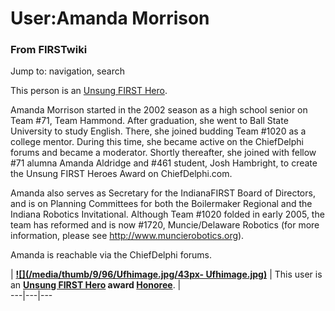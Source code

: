 # User:Amanda Morrison

### From FIRSTwiki

Jump to: navigation, search

This person is an [Unsung FIRST Hero](/index.php/Unsung_FIRST_Hero "Unsung
FIRST Hero" ).

Amanda Morrison started in the 2002 season as a high school senior on Team
#71, Team Hammond. After graduation, she went to Ball State University to
study English. There, she joined budding Team #1020 as a college mentor.
During this time, she became active on the ChiefDelphi forums and became a
moderator. Shortly thereafter, she joined with fellow #71 alumna Amanda
Aldridge and #461 student, Josh Hambright, to create the Unsung FIRST Heroes
Award on ChiefDelphi.com.

Amanda also serves as Secretary for the IndianaFIRST Board of Directors, and
is on Planning Committees for both the Boilermaker Regional and the Indiana
Robotics Invitational. Although Team #1020 folded in early 2005, the team has
reformed and is now #1720, Muncie/Delaware Robotics (for more information,
please see <http://www.muncierobotics.org>).

Amanda is reachable via the ChiefDelphi forums.

|  **[![](/media/thumb/9/96/Ufhimage.jpg/43px-
Ufhimage.jpg)](/index.php/Image:Ufhimage.jpg "" )** | This user is an
**[Unsung FIRST Hero](/index.php/Unsung_FIRST_Hero "Unsung FIRST Hero" ) award
[Honoree](/index.php/Category:Unsung_FIRST_Heroes "Category:Unsung FIRST
Heroes" )**. |  
---|---|---  
  
